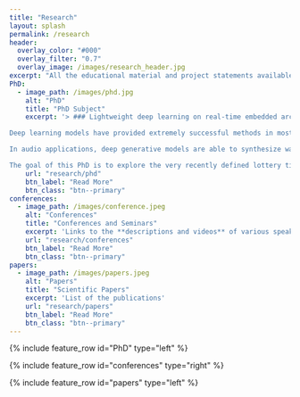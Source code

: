 ```yaml
---
title: "Research"
layout: splash
permalink: /research
header:
  overlay_color: "#000"
  overlay_filter: "0.7"
  overlay_image: /images/research_header.jpg
excerpt: "All the educational material and project statements available here."
PhD:
  - image_path: /images/phd.jpg
    alt: "PhD"
    title: "PhD Subject"
    excerpt: '> ### Lightweight deep learning on real-time embedded architectures.

Deep learning models have provided extremely successful methods in most application fields, by enabling unprecedented accuracy in various tasks. However, the consistently overlooked downside of deep models is their massive complexity and tremendous computation cost. Besides the challenge of understanding such models, the energy and computational costs of such architectures are raising crucial issues of environmental sustainability. 

In audio applications, deep generative models are able to synthesize waveform data with unprecedented quality. However, this task remains challenging as the generation of high-quality waveform requires to handle complex temporal structures. In this context, model reduction becomes eminently important to provide these systems to users in real-time settings and on dedicated lightweight embedded hardware, which are particularly pervasive in the audio generation domain. The lack of work on model reduction is a significant limitation for the real-life use of deep models on this resource-constrained hardware. 

The goal of this PhD is to explore the very recently defined lottery ticket hypothesis, which states that randomly-initialized neural networks already contain extremely sparse sub-networks that could have higher accuracy than their larger counterparts if they were trained in isolation. Hence, finding these sub-networks implies that the same problem could be solved in a lightweight, memory and energy-efficient way. This PhD first extend and analyze these methods in generative frameworks. The main goal of this PhD is to develop specifically-tailored approaches that could allow to enable a larger use, a simpler control and a extremely lighter computational and memory footprint of deep generative models. This will lead to the development of lightweight deep learning models, creative tools and enhanced approaches that would allow to democratize deep models on lightweight and resource-constrained embedded hardware.'
    url: "research/phd"
    btn_label: "Read More"
    btn_class: "btn--primary"
conferences:
  - image_path: /images/conference.jpeg
    alt: "Conferences"
    title: "Conferences and Seminars"
    excerpt: 'Links to the **descriptions and videos** of various speaking intervention'
    url: "research/conferences"
    btn_label: "Read More"
    btn_class: "btn--primary"
papers:
  - image_path: /images/papers.jpeg
    alt: "Papers"
    title: "Scientific Papers"
    excerpt: 'List of the publications'
    url: "research/papers"
    btn_label: "Read More"
    btn_class: "btn--primary"
---
```


{% include feature_row id="PhD" type="left" %}

{% include feature_row id="conferences" type="right" %}

{% include feature_row id="papers" type="left" %}
